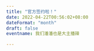 ```yaml
---
title: "官方签约啦！"
date: 2022-04-22T00:56:02+08:00
dateFormat: "month"
draft: false
eventname: 我们潘潘也是大主播辣

---
```



